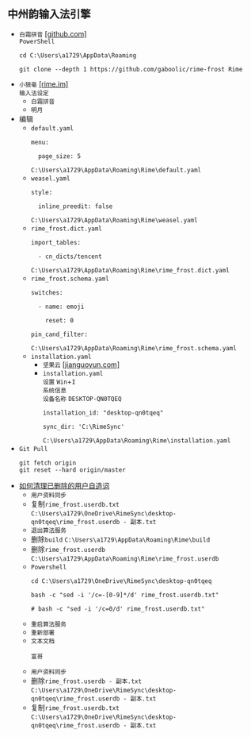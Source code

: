 ## 中州韵输入法引擎
* `白霜拼音` [[github.com]](https://github.com/gaboolic/rime-frost)  
`PowerShell`
  ```
  cd C:\Users\a1729\AppData\Roaming

  git clone --depth 1 https://github.com/gaboolic/rime-frost Rime
  ```
* `小狼毫` [[rime.im]](https://rime.im/)  
`输入法设定`
  * `白霜拼音`
  * `明月`
* 编辑
  * `default.yaml`
    ```
    menu:

      page_size: 5
    ```
    `C:\Users\a1729\AppData\Roaming\Rime\default.yaml`
  * `weasel.yaml`
    ```
    style:

      inline_preedit: false
    ```
    `C:\Users\a1729\AppData\Roaming\Rime\weasel.yaml`
  * `rime_frost.dict.yaml`
    ```
    import_tables:

      - cn_dicts/tencent
    ```
    `C:\Users\a1729\AppData\Roaming\Rime\rime_frost.dict.yaml`
  * `rime_frost.schema.yaml`
    ```
    switches:

      - name: emoji

        reset: 0

    pin_cand_filter:
    ```
    `C:\Users\a1729\AppData\Roaming\Rime\rime_frost.schema.yaml`
  * `installation.yaml`
    * `坚果云` [[jianguoyun.com]](https://www.jianguoyun.com/s/downloads)
    * `installation.yaml`  
      `设置` `Win`+`I`  
      `系统信息`  
      `设备名称` `DESKTOP-QN0TQEQ`
      ```
      installation_id: "desktop-qn0tqeq"

      sync_dir: 'C:\RimeSync'
      ```
      `C:\Users\a1729\AppData\Roaming\Rime\installation.yaml`
* `Git Pull`
  ```
  git fetch origin
  git reset --hard origin/master
  ```
* [如何清理已删除的用户自造词](https://www.bilibili.com/video/BV1YM4m1o7BX/?vd_source=85eeb932842b5b15ade257caaa4a9ba8)
  * `用户资料同步`
  * 复制`rime_frost.userdb.txt`  
`C:\Users\a1729\OneDrive\RimeSync\desktop-qn0tqeq\rime_frost.userdb - 副本.txt`
  * `退出算法服务`
  * 删除`build`
`C:\Users\a1729\AppData\Roaming\Rime\build`
  * 删除`rime_frost.userdb`  
`C:\Users\a1729\AppData\Roaming\Rime\rime_frost.userdb`
  * `Powershell`
    ```
    cd C:\Users\a1729\OneDrive\RimeSync\desktop-qn0tqeq

    bash -c "sed -i '/c=-[0-9]*/d' rime_frost.userdb.txt"

    # bash -c "sed -i '/c=0/d' rime_frost.userdb.txt"
    ```
  * `重启算法服务`
  * `重新部署`
  * `文本文档`
    ```
    富哥
    ```
  * `用户资料同步`
  * 删除`rime_frost.userdb - 副本.txt`  
`C:\Users\a1729\OneDrive\RimeSync\desktop-qn0tqeq\rime_frost.userdb - 副本.txt`
  * 复制`rime_frost.userdb.txt`  
`C:\Users\a1729\OneDrive\RimeSync\desktop-qn0tqeq\rime_frost.userdb - 副本.txt`